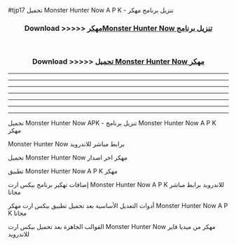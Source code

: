#tjp17 تحميل Monster Hunter Now  A P K - تنزيل برنامج مهكر



<div align="center">
<h3>Download >>>>> <a href="https://runaway1.web.app/?sq=Monster Hunter Now ">مهكرMonster Hunter Now  تنزيل برنامج</a></h3><br>

<h3>Download >>>>> <a href="https://runaway1.web.app/?sq=Monster Hunter Now ">تحميل Monster Hunter Now  مهكر</a></h3>
</div>


----------------------------------------------------------

----------------------------------------------------------

----------------------------------------------------------

----------------------------------------------------------

----------------------------------------------------------

----------------------------------------------------------

----------------------------------------------------------

تحميل Monster Hunter Now  APK - تنزيل برنامج Monster Hunter Now  A P K مهكر

Monster Hunter Now  برابط مباشر للاندرويد

تحميل Monster Hunter Now  مهكر اخر اصدار

تطبيق Monster Hunter Now  A P K مهكر

إضافات تهكير برنامج بيكس ارت Monster Hunter Now  A P K للاندرويد برابط مباشر مجانا

أدوات التعديل الأساسية بعد تحميل تطبيق بيكس ارت مهكر Monster Hunter Now  A P K مجانا

القوالب الجاهزة بعد تحميل بيكس ارت Monster Hunter Now  مهكر من ميديا فاير للاندرويد



